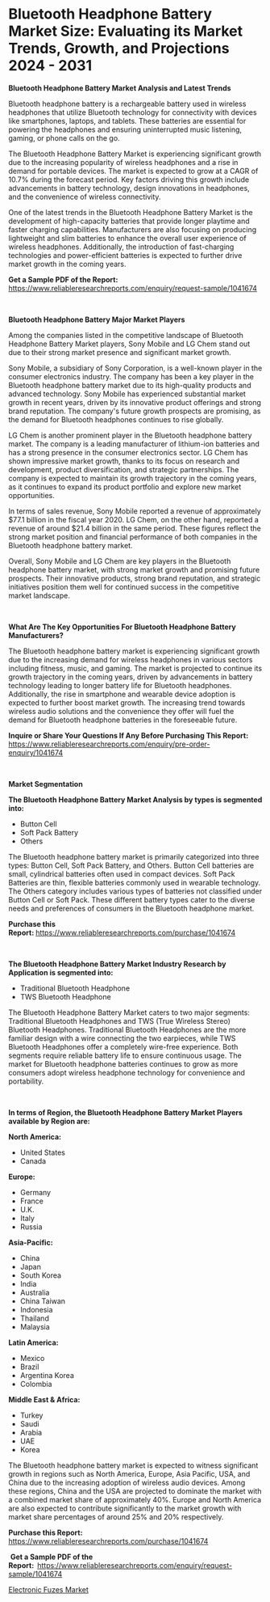 <p><h1>Bluetooth Headphone Battery Market Size: Evaluating its Market Trends, Growth, and Projections 2024 - 2031</h1></p><p><strong>Bluetooth Headphone Battery Market Analysis and Latest Trends</strong></p>
<p><p>Bluetooth headphone battery is a rechargeable battery used in wireless headphones that utilize Bluetooth technology for connectivity with devices like smartphones, laptops, and tablets. These batteries are essential for powering the headphones and ensuring uninterrupted music listening, gaming, or phone calls on the go.</p><p>The Bluetooth Headphone Battery Market is experiencing significant growth due to the increasing popularity of wireless headphones and a rise in demand for portable devices. The market is expected to grow at a CAGR of 10.7% during the forecast period. Key factors driving this growth include advancements in battery technology, design innovations in headphones, and the convenience of wireless connectivity.</p><p>One of the latest trends in the Bluetooth Headphone Battery Market is the development of high-capacity batteries that provide longer playtime and faster charging capabilities. Manufacturers are also focusing on producing lightweight and slim batteries to enhance the overall user experience of wireless headphones. Additionally, the introduction of fast-charging technologies and power-efficient batteries is expected to further drive market growth in the coming years.</p></p>
<p><strong>Get a Sample PDF of the Report:&nbsp;</strong> <a href="https://www.reliableresearchreports.com/enquiry/request-sample/1041674">https://www.reliableresearchreports.com/enquiry/request-sample/1041674</a></p>
<p>&nbsp;</p>
<p><strong>Bluetooth Headphone Battery Major Market Players</strong></p>
<p><p>Among the companies listed in the competitive landscape of Bluetooth Headphone Battery Market players, Sony Mobile and LG Chem stand out due to their strong market presence and significant market growth.</p><p>Sony Mobile, a subsidiary of Sony Corporation, is a well-known player in the consumer electronics industry. The company has been a key player in the Bluetooth headphone battery market due to its high-quality products and advanced technology. Sony Mobile has experienced substantial market growth in recent years, driven by its innovative product offerings and strong brand reputation. The company's future growth prospects are promising, as the demand for Bluetooth headphones continues to rise globally.</p><p>LG Chem is another prominent player in the Bluetooth headphone battery market. The company is a leading manufacturer of lithium-ion batteries and has a strong presence in the consumer electronics sector. LG Chem has shown impressive market growth, thanks to its focus on research and development, product diversification, and strategic partnerships. The company is expected to maintain its growth trajectory in the coming years, as it continues to expand its product portfolio and explore new market opportunities.</p><p>In terms of sales revenue, Sony Mobile reported a revenue of approximately $77.1 billion in the fiscal year 2020. LG Chem, on the other hand, reported a revenue of around $21.4 billion in the same period. These figures reflect the strong market position and financial performance of both companies in the Bluetooth headphone battery market.</p><p>Overall, Sony Mobile and LG Chem are key players in the Bluetooth headphone battery market, with strong market growth and promising future prospects. Their innovative products, strong brand reputation, and strategic initiatives position them well for continued success in the competitive market landscape.</p></p>
<p>&nbsp;</p>
<p><strong>What Are The Key Opportunities For Bluetooth Headphone Battery Manufacturers?</strong></p>
<p><p>The Bluetooth headphone battery market is experiencing significant growth due to the increasing demand for wireless headphones in various sectors including fitness, music, and gaming. The market is projected to continue its growth trajectory in the coming years, driven by advancements in battery technology leading to longer battery life for Bluetooth headphones. Additionally, the rise in smartphone and wearable device adoption is expected to further boost market growth. The increasing trend towards wireless audio solutions and the convenience they offer will fuel the demand for Bluetooth headphone batteries in the foreseeable future.</p></p>
<p><strong>Inquire or Share Your Questions If Any Before Purchasing This Report:</strong> <a href="https://www.reliableresearchreports.com/enquiry/pre-order-enquiry/1041674">https://www.reliableresearchreports.com/enquiry/pre-order-enquiry/1041674</a></p>
<p>&nbsp;</p>
<p><strong>Market Segmentation</strong></p>
<p><strong>The Bluetooth Headphone Battery Market Analysis by types is segmented into:</strong></p>
<p><ul><li>Button Cell</li><li>Soft Pack Battery</li><li>Others</li></ul></p>
<p><p>The Bluetooth headphone battery market is primarily categorized into three types: Button Cell, Soft Pack Battery, and Others. Button Cell batteries are small, cylindrical batteries often used in compact devices. Soft Pack Batteries are thin, flexible batteries commonly used in wearable technology. The Others category includes various types of batteries not classified under Button Cell or Soft Pack. These different battery types cater to the diverse needs and preferences of consumers in the Bluetooth headphone market.</p></p>
<p><strong>Purchase this Report:&nbsp;</strong><a href="https://www.reliableresearchreports.com/purchase/1041674">https://www.reliableresearchreports.com/purchase/1041674</a></p>
<p>&nbsp;</p>
<p><strong>The Bluetooth Headphone Battery Market Industry Research by Application is segmented into:</strong></p>
<p><ul><li>Traditional Bluetooth Headphone</li><li>TWS Bluetooth Headphone</li></ul></p>
<p><p>The Bluetooth Headphone Battery Market caters to two major segments: Traditional Bluetooth Headphones and TWS (True Wireless Stereo) Bluetooth Headphones. Traditional Bluetooth Headphones are the more familiar design with a wire connecting the two earpieces, while TWS Bluetooth Headphones offer a completely wire-free experience. Both segments require reliable battery life to ensure continuous usage. The market for Bluetooth headphone batteries continues to grow as more consumers adopt wireless headphone technology for convenience and portability.</p></p>
<p>&nbsp;</p>
<p><strong>In terms of Region, the Bluetooth Headphone Battery Market Players available by Region are:</strong></p>
<p>
    <p> <strong> North America: </strong>
        <ul>
            <li>United States</li>
            <li>Canada</li>
        </ul>
        </p> 
    <p> <strong> Europe: </strong>
        <ul>
            <li>Germany</li>
            <li>France</li>
            <li>U.K.</li>
            <li>Italy</li>
            <li>Russia</li>
        </ul>
        </p> 
    <p> <strong> Asia-Pacific: </strong>
        <ul>
            <li>China</li>
            <li>Japan</li>
            <li>South Korea</li>
            <li>India</li>
            <li>Australia</li>
            <li>China Taiwan</li>
            <li>Indonesia</li>
            <li>Thailand</li>
            <li>Malaysia</li>
        </ul>
        </p> 
    <p> <strong> Latin America: </strong>
        <ul>
            <li>Mexico</li>
            <li>Brazil</li>
            <li>Argentina Korea</li>
            <li>Colombia</li>
        </ul>
        </p> 
    <p> <strong> Middle East & Africa: </strong>
        <ul>
            <li>Turkey</li>
            <li>Saudi</li>
            <li>Arabia</li>
            <li>UAE</li>
            <li>Korea</li>
        </ul>
    </p>
    </p>
<p><p>The Bluetooth headphone battery market is expected to witness significant growth in regions such as North America, Europe, Asia Pacific, USA, and China due to the increasing adoption of wireless audio devices. Among these regions, China and the USA are projected to dominate the market with a combined market share of approximately 40%. Europe and North America are also expected to contribute significantly to the market growth with market share percentages of around 25% and 20% respectively.</p></p>
<p><strong>Purchase this Report: </strong><a href="https://www.reliableresearchreports.com/purchase/1041674">https://www.reliableresearchreports.com/purchase/1041674</a></p>
<p>&nbsp;<strong>Get a Sample PDF of the Report:&nbsp;&nbsp;</strong><a href="https://www.reliableresearchreports.com/enquiry/request-sample/1041674">https://www.reliableresearchreports.com/enquiry/request-sample/1041674</a></p>
<p><strong></strong></p>
<p><p><a href="https://github.com/WillieWoodard/Market-Research-Report-List-4/blob/main/electronic-fuzes-market.md">Electronic Fuzes Market</a></p></p>